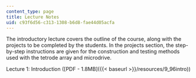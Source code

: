 ```yaml
---
content_type: page
title: Lecture Notes
uid: c93f6d56-c313-1308-b6d8-fae44d05acfa
---
```


The introductory lecture covers the outline of the course, along with the projects to be completed by the students. In the projects section, the step-by-step instructions are given for the construction and testing methods used with the tetrode array and microdrive.

Lecture 1: Introduction ([PDF - 1.8MB]({{< baseurl >}}/resources/9_96intro))